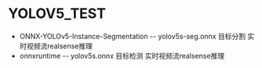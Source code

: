 # YOLOV5_TEST
* ONNX-YOLOv5-Instance-Segmentation -- yolov5s-seg.onnx 目标分割 实时视频流realsense推理
* onnxruntime -- yolov5s.onnx 目标检测 实时视频流realsense推理